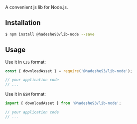 A convenient js lib for Node.js.

## Installation

```sh
$ npm install @hadeshe93/lib-node --save
```

## Usage

Use it in `CJS` format:

```js
const { downloadAsset } = require('@hadeshe93/lib-node');

// your application code
// ...
```

Use it in `ESM` format:

```js
import { downloadAsset } from '@hadeshe93/lib-node';

// your application code
// ...
```
